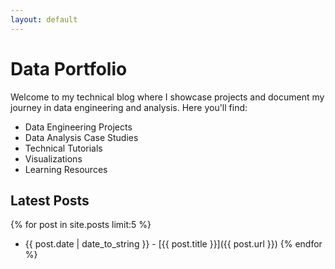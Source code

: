 ```yaml
---
layout: default
---
```


# Data Portfolio

Welcome to my technical blog where I showcase projects and document my journey in data engineering and analysis. Here you'll find:
- Data Engineering Projects
- Data Analysis Case Studies
- Technical Tutorials
- Visualizations
- Learning Resources

## Latest Posts
{% for post in site.posts limit:5 %}
* {{ post.date | date_to_string }} - [{{ post.title }}]({{ post.url }})
{% endfor %}
